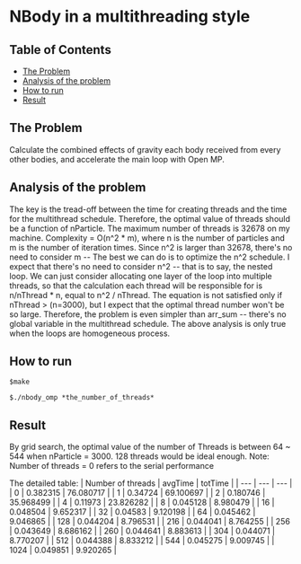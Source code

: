 # NBody in a multithreading style

## Table of Contents

- [The Problem](#the-problem)
- [Analysis of the problem](#analysis-of-the-problem)
- [How to run](#how-to-run)
- [Result](#result)

## The Problem

Calculate the combined effects of gravity each body received from every other bodies, and accelerate the main loop with Open MP.

## Analysis of the problem

The key is the tread-off between the time for creating threads and the time for the multithread schedule. Therefore, the optimal value of threads should be a function of nParticle.
The maximum number of threads is 32678 on my machine.
Complexity = O(n^2 * m), where n is the number of particles and m is the number of iteration times.
Since n^2 is larger than 32678, there's no need to consider m -- The best we can do is to optimize the n^2 schedule.
I expect that there's no need to consider n^2 -- that is to say, the nested loop. We can just consider allocating one layer of the loop into multiple threads, so that the calculation each thread will be responsible for is n/nThread * n, equal to n^2 / nThread. The equation is not satisfied only if nThread > (n=3000), but I expect that the optimal thread number won't be so large.
Therefore, the problem is even simpler than arr_sum -- there's no global variable in the multithread schedule.
The above analysis is only true when the loops are homogeneous process.

## How to run

```
$make
```

```
$./nbody_omp *the_number_of_threads*
```

## Result

By grid search, the optimal value of the number of Threads is between 64 ~ 544 when nParticle = 3000. 128 threads would be ideal enough.
Note: Number of threads = 0 refers to the serial performance

The detailed table:
| Number of threads	| avgTime | totTime |
| --- | --- | --- |
| 0	| 0.382315	| 76.080717 |
| 1	| 0.34724	| 69.100697 |
| 2	| 0.180746	| 35.968499 |
| 4	| 0.11973	| 23.826282 |
| 8	| 0.045128	| 8.980479 |
| 16	| 0.048504	| 9.652317 |
| 32	| 0.04583	| 9.120198 |
| 64	| 0.045462	| 9.046865 |
| 128	|  0.044204	| 8.796531 |
| 216	| 0.044041	| 8.764255 |
| 256	| 0.043649	| 8.686162 |
| 260	| 0.044641	| 8.883613 |
| 304	| 0.044071	| 8.770207 |
| 512	| 0.044388	| 8.833212 |
| 544	| 0.045275	| 9.009745 |
| 1024	| 0.049851	| 9.920265 |
